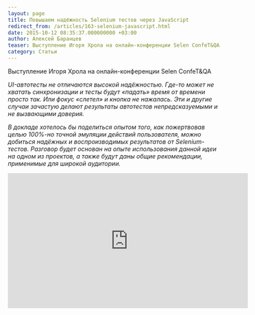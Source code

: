 ```yaml
---
layout: page
title: Повышаем надёжность Selenium тестов через JavaScript
redirect_from: /articles/163-selenium-javascript.html
date: 2015-10-12 08:35:37.000000000 +03:00
author: Алексей Баранцев
teaser: Выступление Игоря Хрола на онлайн-конференции Selen ConfeT&QA
category: Статьи
---
```

Выступление Игоря Хрола на онлайн-конференции Selen ConfeT&QA

*UI-автотесты не отличаются высокой надёжностью. Где-то может не хватать синхронизации и тесты будут «падать» время от времени просто так. Или фокус «слетел» и кнопка не нажалась. Эти и другие случаи зачастую делают результаты автотестов непредсказуемыми и не вызвающими доверия.*

*В докладе хотелось бы поделиться опытом того, как пожертвовав целью 100%-но точной эмуляции действий пользователя, можно добиться надёжных и воспроизводимых результатов от Selenium-тестов. Разговор будет основан на опыте использования данной идеи на одном из проектов, а также будут даны общие рекомендации, применимые для широкой аудитории.*

<iframe src="https://www.youtube.com/embed/moclYbCXMPM" width="560" height="315" frameborder="0" allowfullscreen=""></iframe>

